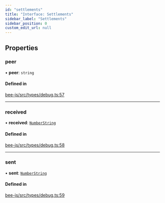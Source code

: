 ```yaml
---
id: "settlements"
title: "Interface: Settlements"
sidebar_label: "Settlements"
sidebar_position: 0
custom_edit_url: null
---
```


## Properties

### peer

• **peer**: `string`

#### Defined in

[bee-js/src/types/debug.ts:57](https://github.com/ethersphere/bee-js/blob/ae6a776/src/types/debug.ts#L57)

___

### received

• **received**: [`NumberString`](../types/numberstring.md)

#### Defined in

[bee-js/src/types/debug.ts:58](https://github.com/ethersphere/bee-js/blob/ae6a776/src/types/debug.ts#L58)

___

### sent

• **sent**: [`NumberString`](../types/numberstring.md)

#### Defined in

[bee-js/src/types/debug.ts:59](https://github.com/ethersphere/bee-js/blob/ae6a776/src/types/debug.ts#L59)
